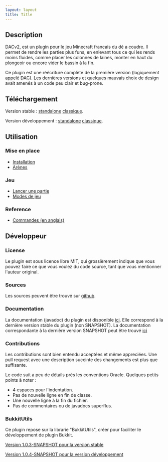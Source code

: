 ```yaml
---
layout: layout
title: Title
---
```


## Description

DACv2, est un plugin pour le jeu Minecraft francais du dé a coudre. Il permet
de rendre les parties plus funs, en enlevant tous ce qui les rends moins fluides,
comme placer les colonnes de laines,
monter en haut du plongeoir ou encore vider le bassin à la fin.

Ce plugin est une réécriture complète de la première version (logiquement
appelé DAC). Les dernières versions et quelques mauvais choix de design avait
amenés à un code peu clair et bug-prone.

## Téléchargement

Version stable : [standalone](/downloads/dac2-0.8.0-standalone.jar) [classique](/downloads/dac2-0.8.0.jar).

Version développement : [standalone](/downloads/dac2-1.0.0-SNAPSHOT-standalone.jar) [classique](/downloads/dac2-1.0.0-SNAPSHOT.jar).

## Utilisation

### Mise en place

* [Installation](/installation.html)
* [Arènes](/arenes.html)

### Jeu

* [Lancer une partie](/partie.html)
* [Modes de jeu](/modes.html)

### Reference

* [Commandes (en anglais)](/commands.html)

## Développeur

### License

Le plugin est sous licence libre MIT, qui grossièrement indique que
vous pouvez faire ce que vous voulez du code source, tant que vous
mentionner l'auteur original.

### Sources

Les sources peuvent être trouvé sur [github](https://github.com/aumgn/DACv2).

### Documentation

La documentation (javadoc) du plugin est disponible [ici](/apidocs).
Elle correspond à la dernière version stable du plugin (non SNAPSHOT).
La documentation correspondante à la dernière version SNAPSHOT peut
être trouvé [ici](/apidocs-dev)

### Contributions

Les contributions sont bien entendu acceptées et même appreciées.
Une pull request avec une description succinte des changements est
plus que suffisante.

Le code suit a peu de détails près les conventions Oracle.
Quelques petits points à noter :

* 4 espaces pour l'indentation.
* Pas de nouvelle ligne en fin de classe.
* Une nouvelle ligne à la fin du fichier.
* Pas de commentaires ou de javadocs superflus.

### BukkitUtils

Ce plugin repose sur la librarie "BukkitUtils", créer pour faciliter le développement
de plugin Bukkit.

[Version 1.0.3-SNAPSHOT pour la version stable](/downloads/bukkitutils-1.0.3-SNAPSHOT.jar)

[Version 1.0.4-SNAPSHOT pour la version développement](/downloads/bukkitutils-1.0.4-SNAPSHOT.jar)